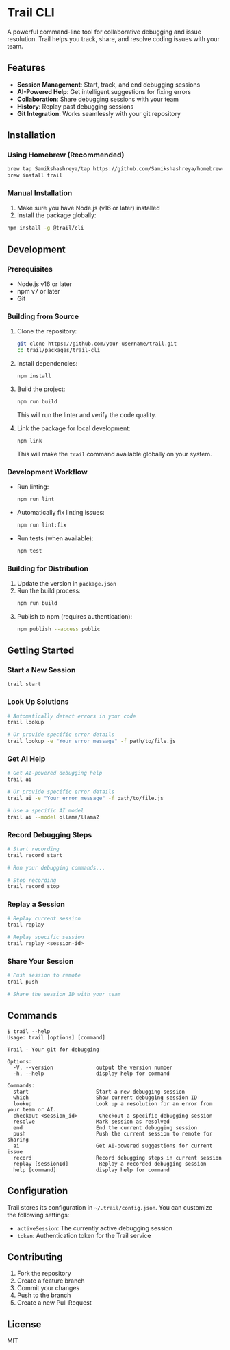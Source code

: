 # Trail CLI

A powerful command-line tool for collaborative debugging and issue resolution. Trail helps you track, share, and resolve coding issues with your team.

## Features

- **Session Management**: Start, track, and end debugging sessions
- **AI-Powered Help**: Get intelligent suggestions for fixing errors
- **Collaboration**: Share debugging sessions with your team
- **History**: Replay past debugging sessions
- **Git Integration**: Works seamlessly with your git repository

## Installation

### Using Homebrew (Recommended)

```bash
brew tap Samikshashreya/tap https://github.com/Samikshashreya/homebrew-tap.git
brew install trail
```

### Manual Installation

1. Make sure you have Node.js (v16 or later) installed
2. Install the package globally:

```bash
npm install -g @trail/cli
```

## Development

### Prerequisites

- Node.js v16 or later
- npm v7 or later
- Git

### Building from Source

1. Clone the repository:
   ```bash
   git clone https://github.com/your-username/trail.git
   cd trail/packages/trail-cli
   ```

2. Install dependencies:
   ```bash
   npm install
   ```

3. Build the project:
   ```bash
   npm run build
   ```
   This will run the linter and verify the code quality.

4. Link the package for local development:
   ```bash
   npm link
   ```
   This will make the `trail` command available globally on your system.

### Development Workflow

- Run linting:
  ```bash
  npm run lint
  ```
  
- Automatically fix linting issues:
  ```bash
  npm run lint:fix
  ```

- Run tests (when available):
  ```bash
  npm test
  ```

### Building for Distribution

1. Update the version in `package.json`
2. Run the build process:
   ```bash
   npm run build
   ```
3. Publish to npm (requires authentication):
   ```bash
   npm publish --access public
   ```

## Getting Started

### Start a New Session

```bash
trail start
```

### Look Up Solutions

```bash
# Automatically detect errors in your code
trail lookup

# Or provide specific error details
trail lookup -e "Your error message" -f path/to/file.js
```

### Get AI Help

```bash
# Get AI-powered debugging help
trail ai

# Or provide specific error details
trail ai -e "Your error message" -f path/to/file.js

# Use a specific AI model
trail ai --model ollama/llama2
```

### Record Debugging Steps

```bash
# Start recording
trail record start

# Run your debugging commands...

# Stop recording
trail record stop
```

### Replay a Session

```bash
# Replay current session
trail replay

# Replay specific session
trail replay <session-id>
```

### Share Your Session

```bash
# Push session to remote
trail push

# Share the session ID with your team
```

## Commands

```
$ trail --help
Usage: trail [options] [command]

Trail - Your git for debugging

Options:
  -V, --version              output the version number
  -h, --help                 display help for command

Commands:
  start                      Start a new debugging session
  which                      Show current debugging session ID
  lookup                     Look up a resolution for an error from your team or AI.
  checkout <session_id>       Checkout a specific debugging session
  resolve                    Mark session as resolved
  end                        End the current debugging session
  push                       Push the current session to remote for sharing
  ai                         Get AI-powered suggestions for current issue
  record                     Record debugging steps in current session
  replay [sessionId]          Replay a recorded debugging session
  help [command]             display help for command
```

## Configuration

Trail stores its configuration in `~/.trail/config.json`. You can customize the following settings:

- `activeSession`: The currently active debugging session
- `token`: Authentication token for the Trail service

## Contributing

1. Fork the repository
2. Create a feature branch
3. Commit your changes
4. Push to the branch
5. Create a new Pull Request

## License

MIT
